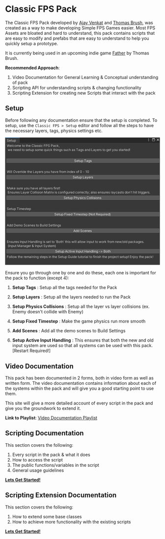 # Classic FPS Pack

The Classic FPS Pack developed by [Ajay Venkat](https://www.youtube.com/c/AJTechTV) and [Thomas Brush](https://www.youtube.com/c/AtmosGames), was created as a way to make developing Simple FPS Games easier. Most FPS Assets are bloated and hard to understand, this pack contains scripts that are easy to modify and prefabs that are easy to understand to help you quickly setup a prototype.

It is currently being used in an upcoming indie game [Father](https://store.steampowered.com/app/1575990/Father/) by Thomas Brush.

**Recommended Approach**:

1. Video Documentation for General Learning & Conceptual understanding of pack
2. Scripting API for understanding scripts & changing functionality
3. Scripting Extension for creating new Scripts that interact with the pack

## Setup

Before following any documentation ensure that the setup is completed. To setup, use the `Classic FPS > Setup` editor and follow all the steps to have the necessary layers, tags, physics settings etc.

![Setup](Setup.png)

Ensure you go through one by one and do these, each one is important for the pack to function (except 4):

1. **Setup Tags** : Setup all the tags needed for the Pack

2. **Setup Layers** : Setup all the layers needed to run the Pack

3. **Setup Physics Collisions** : Setup all the layer vs layer collisions (ex. Enemy doesn't collide with Enemy)

4. **Setup Fixed Timestep** : Make the game physics run more smooth

5. **Add Scenes** : Add all the demo scenes to Build Settings

6. **Setup Active Input Handling** : This ensures that both the new and old input system are used so that all systems can be used with this pack. [Restart Required!]

## Video Documentation

This pack has been documented in 2 forms, both in video form as well as written form. The video documentation contains information about each of the systems within the pack and will give you a good starting point to use them.

This site will give a more detailed account of every script in the pack and give you the groundwork to extend it.

**Link to Playlist**: [Video Documentation Playlist](https://youtube.com/playlist?list=PL9FeLoYIHiTyYr5zPLr2RtjX8T41PIArx)

## Scripting Documentation

This section covers the following:

1. Every script in the pack & what it does
2. How to access the script
3. The public functions/variables in the script
4. General usage guidelines

[**Lets Get Started!**](scripting_docs/scripting_docs.md)

## Scripting Extension Documentation

This section covers the following:

1. How to extend some base classes
2. How to achieve more functionality with the existing scripts

[**Lets Get Started!**](extension_docs.md)
